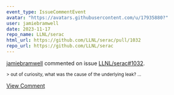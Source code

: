 ```yaml
---
event_type: IssueCommentEvent
avatar: "https://avatars.githubusercontent.com/u/17935880?"
user: jamiebramwell
date: 2023-11-17
repo_name: LLNL/serac
html_url: https://github.com/LLNL/serac/pull/1032
repo_url: https://github.com/LLNL/serac
---
```


<a href='https://github.com/jamiebramwell' target='_blank'>jamiebramwell</a> commented on issue <a href='https://github.com/LLNL/serac/pull/1032' target='_blank'>LLNL/serac#1032</a>.

<small>> out of curiosity, what was the cause of the underlying leak?...</small>

<a href='https://github.com/LLNL/serac/pull/1032' target='_blank'>View Comment</a>